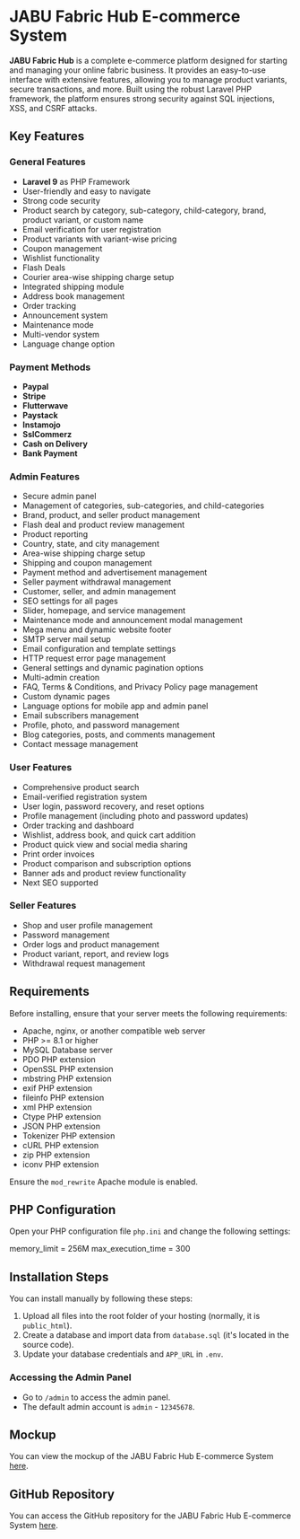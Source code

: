 # JABU Fabric Hub E-commerce System

**JABU Fabric Hub** is a complete e-commerce platform designed for starting and managing your online fabric business. It provides an easy-to-use interface with extensive features, allowing you to manage product variants, secure transactions, and more. Built using the robust Laravel PHP framework, the platform ensures strong security against SQL injections, XSS, and CSRF attacks.

## Key Features

### General Features
- **Laravel 9** as PHP Framework
- User-friendly and easy to navigate
- Strong code security
- Product search by category, sub-category, child-category, brand, product variant, or custom name
- Email verification for user registration
- Product variants with variant-wise pricing
- Coupon management
- Wishlist functionality
- Flash Deals
- Courier area-wise shipping charge setup
- Integrated shipping module
- Address book management
- Order tracking
- Announcement system
- Maintenance mode
- Multi-vendor system
- Language change option

### Payment Methods
- **Paypal**
- **Stripe**
- **Flutterwave**
- **Paystack**
- **Instamojo**
- **SslCommerz**
- **Cash on Delivery**
- **Bank Payment**

### Admin Features
- Secure admin panel
- Management of categories, sub-categories, and child-categories
- Brand, product, and seller product management
- Flash deal and product review management
- Product reporting
- Country, state, and city management
- Area-wise shipping charge setup
- Shipping and coupon management
- Payment method and advertisement management
- Seller payment withdrawal management
- Customer, seller, and admin management
- SEO settings for all pages
- Slider, homepage, and service management
- Maintenance mode and announcement modal management
- Mega menu and dynamic website footer
- SMTP server mail setup
- Email configuration and template settings
- HTTP request error page management
- General settings and dynamic pagination options
- Multi-admin creation
- FAQ, Terms & Conditions, and Privacy Policy page management
- Custom dynamic pages
- Language options for mobile app and admin panel
- Email subscribers management
- Profile, photo, and password management
- Blog categories, posts, and comments management
- Contact message management

### User Features
- Comprehensive product search
- Email-verified registration system
- User login, password recovery, and reset options
- Profile management (including photo and password updates)
- Order tracking and dashboard
- Wishlist, address book, and quick cart addition
- Product quick view and social media sharing
- Print order invoices
- Product comparison and subscription options
- Banner ads and product review functionality
- Next SEO supported

### Seller Features
- Shop and user profile management
- Password management
- Order logs and product management
- Product variant, report, and review logs
- Withdrawal request management

## Requirements

Before installing, ensure that your server meets the following requirements:

- Apache, nginx, or another compatible web server
- PHP >= 8.1 or higher
- MySQL Database server
- PDO PHP extension
- OpenSSL PHP extension
- mbstring PHP extension
- exif PHP extension
- fileinfo PHP extension
- xml PHP extension
- Ctype PHP extension
- JSON PHP extension
- Tokenizer PHP extension
- cURL PHP extension
- zip PHP extension
- iconv PHP extension

Ensure the `mod_rewrite` Apache module is enabled.

## PHP Configuration

Open your PHP configuration file `php.ini` and change the following settings:


memory_limit = 256M
max_execution_time = 300

## Installation Steps

You can install manually by following these steps:

1. Upload all files into the root folder of your hosting (normally, it is `public_html`).
2. Create a database and import data from `database.sql` (it's located in the source code).
3. Update your database credentials and `APP_URL` in `.env`.

### Accessing the Admin Panel

- Go to `/admin` to access the admin panel.
- The default admin account is `admin` - `12345678`.

## Mockup

You can view the mockup of the JABU Fabric Hub E-commerce System [here](https://drive.google.com/file/d/1tpLfsSTD8GmiKI1cwA2gEMCpAJZzYdbY/view?usp=sharing).

## GitHub Repository

You can access the GitHub repository for the JABU Fabric Hub E-commerce System [here](https://github.com/JABU-2022/jabu-fabric-hub/tree/master).
